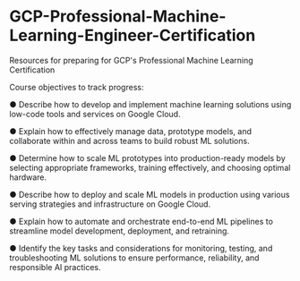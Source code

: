 # GCP-Professional-Machine-Learning-Engineer-Certification
Resources for preparing for GCP's Professional Machine Learning Certification

Course objectives to track progress:

● Describe how to develop and implement machine learning solutions using low-code tools and
services on Google Cloud.

● Explain how to effectively manage data, prototype models, and collaborate within and across
teams to build robust ML solutions.

● Determine how to scale ML prototypes into production-ready models by selecting
appropriate frameworks, training effectively, and choosing optimal hardware.

● Describe how to deploy and scale ML models in production using various serving strategies
and infrastructure on Google Cloud.

● Explain how to automate and orchestrate end-to-end ML pipelines to streamline model
development, deployment, and retraining.

● Identify the key tasks and considerations for monitoring, testing, and troubleshooting ML
solutions to ensure performance, reliability, and responsible AI practices.

